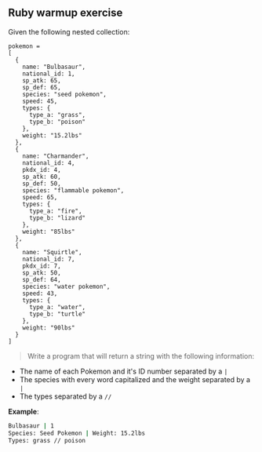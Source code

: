 ## Ruby warmup exercise

Given the following nested collection:

```
pokemon =
[
  {
    name: "Bulbasaur",
    national_id: 1,
    sp_atk: 65,
    sp_def: 65,
    species: "seed pokemon",
    speed: 45,
    types: {
      type_a: "grass",
      type_b: "poison"
    },
    weight: "15.2lbs"
  },
  {
    name: "Charmander",
    national_id: 4,
    pkdx_id: 4,
    sp_atk: 60,
    sp_def: 50,
    species: "flammable pokemon",
    speed: 65,
    types: {
      type_a: "fire",
      type_b: "lizard"
    },
    weight: "85lbs"
  },
  {
    name: "Squirtle",
    national_id: 7,
    pkdx_id: 7,
    sp_atk: 50,
    sp_def: 64,
    species: "water pokemon",
    speed: 43,
    types: {
      type_a: "water",
      type_b: "turtle"
    },
    weight: "90lbs"
  }
]
```

> Write a program that will return a string with the following information:
- The name of each Pokemon and it's ID number separated by a `|`
- The species with every word capitalized and the weight separated by a `|`
- The types separated by a `//`

**Example**:

```bash
Bulbasaur | 1
Species: Seed Pokemon | Weight: 15.2lbs
Types: grass // poison
```
